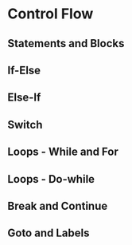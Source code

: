 # Control Flow

## Statements and Blocks

## If-Else

## Else-If

## Switch

## Loops - While and For

## Loops - Do-while

## Break and Continue

## Goto and Labels